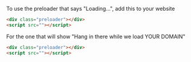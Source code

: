 To use the preloader that says "Loading...", add this to your website
```html
<div class="preloader"></div>
<script src=""></script>
```

For the one that will show "Hang in there while we load YOUR DOMAIN"
```html
<div class="preloader"></div>
<script src=""></script>
```
